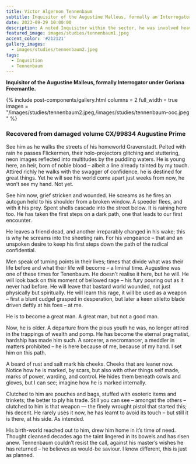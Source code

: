 ```yaml
---
title: Victor Algernon Tennenbaum
subtitle: Inquisitor of the Augustine Malleus, formally an Interrogator under Goriana Freemantle.
date: 2023-09-29 10:00:00
description: A noted Inquisitor within the sector, he was involved heavily in the pacification of the Walking Plague on Augustine Prime. Since this action rumours persist of his association with the more radical elements of the Augustine Malleus.
featured_image: images/studies/tennenbaum1.jpeg
accent_color: '#212121'
gallery_images:
  - images/studies/tennenbaum2.jpeg
tags:
  - Inqusition
  - Tennenbaum
---
```


**Inquisitor of the Augustine Malleus, formally Interrogator under Goriana Freemantle.**

{% include post-components/gallery.html
	columns = 2
	full_width = true
	images = "/images/studies/tennenbaum2.jpeg,/images/studies/tennenbaum-ooc.jpeg
	"
%}

### Recovered from damaged volume CX/99834 Augustine Prime 
See him as he walks the streets of his homeworld Gravenstadt. Pelted with rain he passes Flickermen, their holo-projectors glitching and stuttering, neon images reflected into multitudes by the puddling waters. He is young here, an heir, born of noble blood – albeit a line already tainted by my touch. Attired richly he walks with the swagger of confidence, he is destined for great things. Yet he will see his world come apart just weeks from now, he won’t see my hand. Not yet.

See him now, grief stricken and wounded. He screams as he fires an autogun held to his shoulder from a broken window. A speeder flees, and with it his prey. Spent shells cascade into the street below. It is raining here too. He has taken the first steps on a dark path, one that leads to our first encounter.

He leaves a friend dead, and another irreparably changed in his wake; this is why he screams into the sheeting rain. For his vengeance – that and an unspoken desire to keep his first steps down the path of the radical confidential.

Men speak of turning points in their lives; times that divide what was their life before and what their life will become – a liminal time. Augustine was one of these times for Tenenbaum. He doesn’t realise it here, but he will. He will look back on this moment of bellowed rage – his fury pouring out as it never had before. He will leave that bastard world wounded, not just physically but spiritually. He will learn this rage, it will be used as a weapon – first a blunt cudgel grasped in desperation, but later a keen stiletto blade driven deftly at his foes – at me.

He is to become a great man. A great man, but not a good man.

Now, he is older. A departure from the pious youth he was, no longer attired in the trappings of wealth and pomp. He has become the eternal pragmatist, hardship has made him such. A sorcerer, a necromancer, a meddler in matters prohibited – he is here because of me, because of my hand. I set him on this path.

A beard of rust and salt mark his cheeks. Cheeks that are leaner now. Notice how he is marked, by scars, but also with other things self made, marks of power, warding, and control. He hides them beneath cowls and gloves, but I can see; imagine how he is marked internally.

Clutched to him are pouches and bags, stuffed with esoteric items and trinkets; the better to ply his trade. Still you can see – amongst the others – clutched to him is that weapon — the finely wrought pistol that started this; his decent. He rarely uses it now, he has learnt to avoid its touch – but still it is there, at his side. As intended.

His birth-world reached out to him, drew him home in it’s time of need. Thought cleansed decades ago the taint lingered in its bowels and has risen anew. Tennenbaum couldn’t resist the call, against his master’s wishes he has returned – he believes as would-be saviour. I know different, this is just as planned.